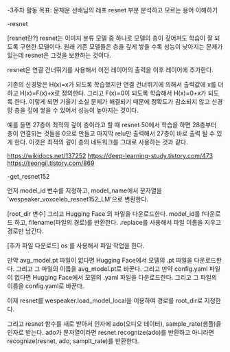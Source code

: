 -3주차 활동 목표: 문채운 선배님의 레포 resnet 부분 분석하고 모르는 용어 이해하기


-resnet

[resnet란?]
resnet는 이미지 분류 모델 중 하나로 모델의 층이 깊어져도 학습이 잘 되도록 구현한 모델이다. 원래 기존 모델들은 층을 깊게 쌓을 수록 성능이 낮아지는 문제가 있는데 resnet은 그것을 보완하는 것이다.

resnet은 연결 건너뛰기를 사용해서 이전 레이어의 출력을 이후 레이어에 추가한다. 

기존의 신경망은 H(x)=x가 되도록 학습했지만 연결 건너뛰기에 의해서 출력값에 x를 더하고 H(x)=F(x)+x로 정의한다. 그리고 F(x)=0이 되도록 학습해서 H(x)=0+x가 되도록 한다. 
이렇게 되면 기울기 소실 문제가 해결되기 때문에 정확도가 감소되지 않고 신경망 층을 깊에 쌓을 수 있어서 성능이 높아지는 것이다. 

예를 들면 27층이 최적의 깊이 층이라고 할 때 resnet 50에서 학습을 하면 28층부터 층이 연결되는 것들을 0으로 만들고 마지막 relu만 출력해서 27층이 바로 출력 될 수 있게 한다. 이것은 최적의 깊이 층의 네트워크를 그대로 사용하는 것과 같다.

https://wikidocs.net/137252
https://deep-learning-study.tistory.com/473
https://jjeongil.tistory.com/869


-get_resnet152

먼저 model_id 변수를 지정하고,  model_name에서 문자열을 'wespeaker_voxceleb_resnet152_LM'으로 변환한다.

[root_dir 변수]
그리고 Hugging Face 의 파일을 다운로드한다. model_id를 f다운로드 하고, filename(파일의 경로)를 반환한다. 
.replace를 사용해서 파일 이름을 지우고 경로만 남긴다.

[추가 파일 다운로드]
os 를 사용해서 파일 작업을 한다.

만약 avg_model.pt 파일이 없다면 Hugging Face에서 모델의 .pt 파일을 다운로드한다. 그리고 그 파일의 이름을 avg_model.pt로 바꾼다. 
그리고 만약 config.yaml 파일이 없다면
Hugging Face에서 모델의 .yaml 파일을 다운로드한다. 그리고 그 파일의 이름을 config.yaml로 바꾼다. 

이제 resnet를 wespeaker.load_model_local을 이용하여 경로를 root_dir로 지정한다.

그리고 resnet 함수를 새로 받아서 인자에 ado(오디오 데이터), sample_rate(샘플)을 인자로 받는다.
ado가 문자열이라면 resnet.recognize(ado)를 반환하고 아니라면 recognize(resnet, ado, samplt_rate)를 반환한다.

